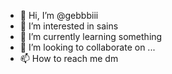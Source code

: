 - 👋 Hi, I’m @gebbbiii
- 👀 I’m interested in sains    
- 🌱 I’m currently learning something
- 💞️ I’m looking to collaborate on ...
- 📫 How to reach me dm

<!---
gebbbiii/gebbbiii is a ✨ special ✨ repository because its `README.md` (this file) appears on your GitHub profile.
You can click the Preview link to take a look at your changes.
--->
